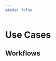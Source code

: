```yaml
---
aside: false
---
```


<script setup>
import SectionDocsCards from '@theme/components/sections/SectionDocsCards.vue'
import en from '~/locales/en.js'

const items = en.templates.filter((item) => item.uid.startsWith('workflow-'))
</script>

# Use Cases

## Workflows

<SectionDocsCards :items="items" />
